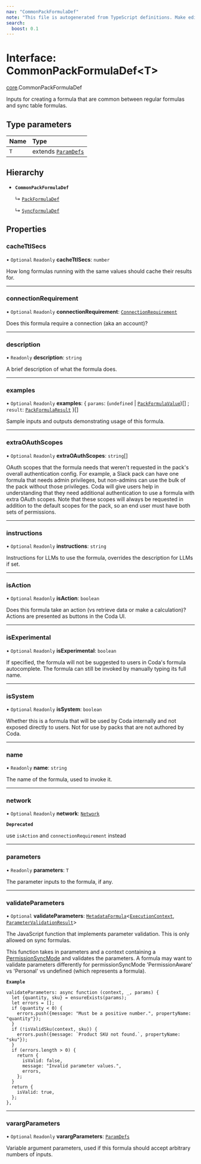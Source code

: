 ```yaml
---
nav: "CommonPackFormulaDef"
note: "This file is autogenerated from TypeScript definitions. Make edits to the comments in the TypeScript file and then run `make docs` to regenerate this file."
search:
  boost: 0.1
---
```

# Interface: CommonPackFormulaDef<T\>

[core](../modules/core.md).CommonPackFormulaDef

Inputs for creating a formula that are common between regular formulas and sync table formulas.

## Type parameters

| Name | Type |
| :------ | :------ |
| `T` | extends [`ParamDefs`](../types/core.ParamDefs.md) |

## Hierarchy

- **`CommonPackFormulaDef`**

  ↳ [`PackFormulaDef`](core.PackFormulaDef.md)

  ↳ [`SyncFormulaDef`](core.SyncFormulaDef.md)

## Properties

### cacheTtlSecs

• `Optional` `Readonly` **cacheTtlSecs**: `number`

How long formulas running with the same values should cache their results for.

___

### connectionRequirement

• `Optional` `Readonly` **connectionRequirement**: [`ConnectionRequirement`](../enums/core.ConnectionRequirement.md)

Does this formula require a connection (aka an account)?

___

### description

• `Readonly` **description**: `string`

A brief description of what the formula does.

___

### examples

• `Optional` `Readonly` **examples**: { `params`: (`undefined` \| [`PackFormulaValue`](../types/core.PackFormulaValue.md))[] ; `result`: [`PackFormulaResult`](../types/core.PackFormulaResult.md)  }[]

Sample inputs and outputs demonstrating usage of this formula.

___

### extraOAuthScopes

• `Optional` `Readonly` **extraOAuthScopes**: `string`[]

OAuth scopes that the formula needs that weren't requested in the pack's overall authentication
config. For example, a Slack pack can have one formula that needs admin privileges, but non-admins
can use the bulk of the pack without those privileges. Coda will give users help in understanding
that they need additional authentication to use a formula with extra OAuth scopes. Note that
these scopes will always be requested in addition to the default scopes for the pack,
so an end user must have both sets of permissions.

___

### instructions

• `Optional` `Readonly` **instructions**: `string`

Instructions for LLMs to use the formula, overrides the description for LLMs if set.

___

### isAction

• `Optional` `Readonly` **isAction**: `boolean`

Does this formula take an action (vs retrieve data or make a calculation)?
Actions are presented as buttons in the Coda UI.

___

### isExperimental

• `Optional` `Readonly` **isExperimental**: `boolean`

If specified, the formula will not be suggested to users in Coda's formula autocomplete.
The formula can still be invoked by manually typing its full name.

___

### isSystem

• `Optional` `Readonly` **isSystem**: `boolean`

Whether this is a formula that will be used by Coda internally and not exposed directly to users.
Not for use by packs that are not authored by Coda.

___

### name

• `Readonly` **name**: `string`

The name of the formula, used to invoke it.

___

### network

• `Optional` `Readonly` **network**: [`Network`](core.Network.md)

**`Deprecated`**

use `isAction` and `connectionRequirement` instead

___

### parameters

• `Readonly` **parameters**: `T`

The parameter inputs to the formula, if any.

___

### validateParameters

• `Optional` **validateParameters**: [`MetadataFormula`](../types/core.MetadataFormula.md)<[`ExecutionContext`](core.ExecutionContext.md), [`ParameterValidationResult`](../types/core.ParameterValidationResult.md)\>

The JavaScript function that implements parameter validation. This is only allowed on sync formulas.

This function takes in parameters and a context containing a [PermissionSyncMode](../enums/core.PermissionSyncMode.md)
and validates the parameters. A formula may want to validate parameters differently
for permissionSyncMode 'PermissionAware' vs 'Personal' vs undefined (which represents a formula).

**`Example`**

```
validateParameters: async function (context, _, params) {
  let {quantity, sku} = ensureExists(params);
  let errors = [];
  if (quantity < 0) {
    errors.push({message: "Must be a positive number.", propertyName: "quantity"});
  }
  if (!isValidSku(context, sku)) {
    errors.push({message: `Product SKU not found.`, propertyName: "sku"});
  }
  if (errors.length > 0) {
    return {
      isValid: false,
      message: "Invalid parameter values.",
      errors,
    };
  }
  return {
    isValid: true,
  };
},
```

___

### varargParameters

• `Optional` `Readonly` **varargParameters**: [`ParamDefs`](../types/core.ParamDefs.md)

Variable argument parameters, used if this formula should accept arbitrary
numbers of inputs.
